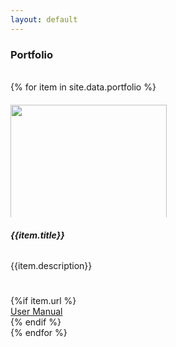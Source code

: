 ```yaml
---
layout: default
---
```


<div class="row">
  <div class=" flex-md-row mb-4 box-shadow">
    <div class="card-body d-flex flex-column align-items-start">
      <h3 class="mb-0">Portfolio</h3> <br>
      <div class="row mb-2">
      {% for item in site.data.portfolio %}
        <div class="crow">
          <div class="card flex-md-row mb-3 box-shadow">
            <div class="text-center">
            <img class="card-img-left " style="width:250px; min-height: 150px;  max-height: 180px; margin-top: 20px;" src="assets/img/{{item.image}}"> 
            </div>
            <div class="card-body d-flex flex-column align-items-start ml-2 mr-2">
              <h6 class="mt-3"><strong>{{item.title}}</strong></h6>
              <div class="mb-2 text-muted"> {{item.description}}</div>
              <h1></h1>
              <div class="row mb-2">
              {%if item.url %}
                <div class="col-md-4"><a href="{{item.url}}" class="btn btn-outline-primary btn-sm">User Manual</a></div>
              {% endif %}
              </div>
            </div>
          </div>
        </div>
      {% endfor %}
      </div>
    </div>
  </div>
</div>
